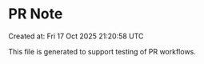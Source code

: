 # PR Note

Created at: Fri 17 Oct 2025 21:20:58 UTC

This file is generated to support testing of PR workflows.
